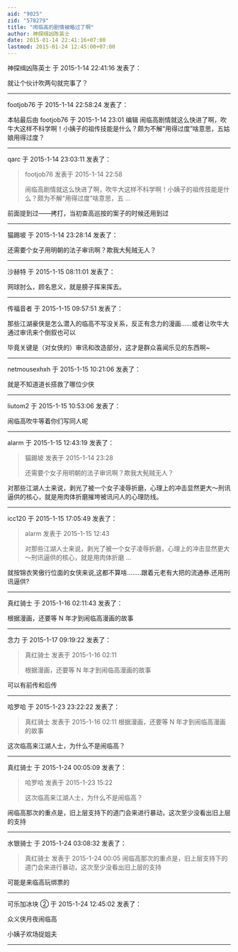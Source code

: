 ```yaml
---
aid: "9025"
zid: "578279"
title: "闹临高的剧情被略过了啊"
author: 神探缉凶陈英士
date: 2015-01-14 22:41:16+07:00
lastmod: 2015-01-24 12:45:00+07:00
---
```


神探缉凶陈英士 于 2015-1-14 22:41:16 发表了：

就让个伙计吹两句就完事了？

---

footjob76 于 2015-1-14 22:58:24 发表了：

本帖最后由 footjob76 于 2015-1-14 23:01 编辑 闹临高剧情就这么快进了啊，吹牛大这样不科学啊！小姨子的祖传技能是什么？颇为不解“用得过度”啥意思，五姑娘用得过度？

---

qarc 于 2015-1-14 23:03:11 发表了：

> footjob76 发表于 2015-1-14 22:58
>
> 闹临高剧情就这么快进了啊，吹牛大这样不科学啊！小姨子的祖传技能是什么？颇为不解“用得过度”啥意思，五 ...

前面提到过——拷打，当初查高巡按的案子的时候还用到过

---

猫踢坡 于 2015-1-14 23:28:14 发表了：

还需要个女子用明朝的法子审讯啊？欺我大髡贼无人？

---

沙赫特 于 2015-1-15 08:11:01 发表了：

网球肘么，顾名思义，就是膀子挥来挥去。

---

传福音者 于 2015-1-15 09:57:51 发表了：

那些江湖豪侠是怎么潜入的临高不写没关系，反正有念力的漫画……或者让吹牛大通过审讯来个倒叙也可以

毕竟关键是（对女侠的）审讯和改造部分，这才是群众喜闻乐见的东西啊~

---

netmousexhxh 于 2015-1-15 10:21:06 发表了：

就是不知道道长搭救了哪位少侠

---

liutom2 于 2015-1-15 10:53:06 发表了：

闹临高吹牛等着你们写同人呢

---

alarm 于 2015-1-15 12:43:19 发表了：

> 猫踢坡 发表于 2015-1-14 23:28
>
> 还需要个女子用明朝的法子审讯啊？欺我大髡贼无人？

对那些江湖人士来说，剥光了被一个女子凌辱折磨，心理上的冲击显然更大～刑讯逼供的核心，就是用肉体折磨摧垮被讯问人的心理防线。

---

icc120 于 2015-1-15 17:05:49 发表了：

> alarm 发表于 2015-1-15 12:43
>
> 对那些江湖人士来说，剥光了被一个女子凌辱折磨，心理上的冲击显然更大～刑讯逼供的核心，就是用肉体折磨 ...

就按锦衣笑傲行位面的女侠来说,这都不算啥........跟着元老有大把的流通券.还用刑讯逼供?

---

真红骑士 于 2015-1-16 02:11:43 发表了：

根据漫画，还要等 N 年才到闹临高漫画的故事

---

念力 于 2015-1-17 09:19:22 发表了：

> 真红骑士 发表于 2015-1-16 02:11
>
> 根据漫画，还要等 N 年才到闹临高漫画的故事

可以有前传和后传

---

哈罗哈 于 2015-1-23 23:22:22 发表了：

> 真红骑士 发表于 2015-1-16 02:11 根据漫画，还要等 N 年才到闹临高漫画的故事

这次临高来江湖人士，为什么不是闹临高？

---

真红骑士 于 2015-1-24 00:05:09 发表了：

> 哈罗哈 发表于 2015-1-23 15:22
>
> 这次临高来江湖人士，为什么不是闹临高？

闹临高那次的重点是，旧上层支持下的道门会来进行暴动，这次至少没看出旧上层的支持

---

水银骑士 于 2015-1-24 03:08:32 发表了：

> 真红骑士 发表于 2015-1-24 00:05 闹临高那次的重点是，旧上层支持下的道门会来进行暴动，这次至少没看出旧上层的支持

可能是来临高玩绑票的

---

可乐加冰块 ② 于 2015-1-24 12:45:02 发表了：

众义侠月夜闹临高

小姨子欢场捉姐夫

---
